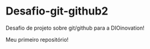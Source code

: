 # Desafio-git-github2
Desafio de projeto sobre git/github para a DIOinovation!

Meu primeiro repositório!
